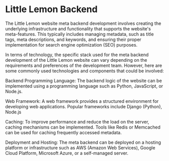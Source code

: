 # Little Lemon Backend
The Little Lemon website meta backend development involves creating the underlying infrastructure and functionality that supports the website's meta-features. This typically includes managing metadata, such as title tags, meta descriptions, and keywords, and ensuring their proper implementation for search engine optimization (SEO) purposes.

In terms of technology, the specific stack used for the meta backend development of the Little Lemon website can vary depending on the requirements and preferences of the development team. However, here are some commonly used technologies and components that could be involved:

Backend Programming Language: The backend logic of the website can be implemented using a programming language such as Python, JavaScript, or Node.js.

Web Framework: A web framework provides a structured environment for developing web applications. Popular frameworks include Django (Python), Node.js

Caching: To improve performance and reduce the load on the server, caching mechanisms can be implemented. Tools like Redis or Memcached can be used for caching frequently accessed metadata.

Deployment and Hosting: The meta backend can be deployed on a hosting platform or infrastructure such as AWS (Amazon Web Services), Google Cloud Platform, Microsoft Azure, or a self-managed server.
